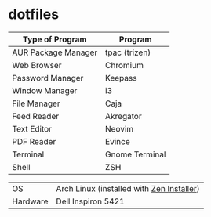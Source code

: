 # dotfiles

|Type of Program      |Program         |
|---------------------|----------------|
| AUR Package Manager | tpac (trizen)  |
| Web Browser         | Chromium       |
| Password Manager    | Keepass        |
| Window Manager      | i3             |
| File Manager        | Caja           |
| Feed Reader         | Akregator      |
| Text Editor         | Neovim         |
| PDF Reader          | Evince         |
| Terminal            | Gnome Terminal |
| Shell               | ZSH            |

|                                      |                                                                    |
|----------|------------------------------------------------------------------------------------------------|
| OS       |Arch Linux (installed with [Zen Installer](https://sourceforge.net/projects/revenge-installer/))|
| Hardware |Dell Inspiron 5421                                                                              |

